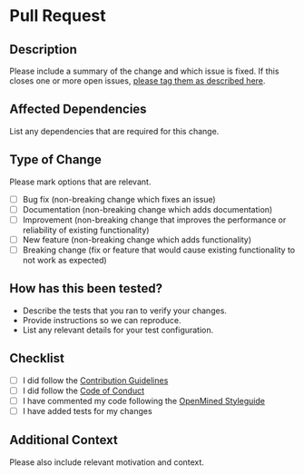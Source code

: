 # Pull Request

## Description
Please include a summary of the change and which issue is fixed. If this closes one or more open issues, [please tag them as described here](https://help.github.com/en/github/managing-your-work-on-github/linking-a-pull-request-to-an-issue#linking-a-pull-request-to-an-issue-using-a-keyword).

## Affected Dependencies
List any dependencies that are required for this change.

## Type of Change
Please mark options that are relevant.

- [ ] Bug fix (non-breaking change which fixes an issue)
- [ ] Documentation (non-breaking change which adds documentation)
- [ ] Improvement (non-breaking change that improves the performance or reliability of existing functionality)
- [ ] New feature (non-breaking change which adds functionality)
- [ ] Breaking change (fix or feature that would cause existing functionality to not work as expected)

## How has this been tested?
- Describe the tests that you ran to verify your changes.
- Provide instructions so we can reproduce.
- List any relevant details for your test configuration.

## Checklist
- [ ] I did follow the [Contribution Guidelines](https://github.com/OpenMined/.github/blob/master/CONTRIBUTING.md)
- [ ] I did follow the [Code of Conduct](https://github.com/OpenMined/.github/blob/master/CODE_OF_CONDUCT.md)
- [ ] I have commented my code following the [OpenMined Styleguide](https://github.com/OpenMined/.github/blob/master/STYLEGUIDE.md)
- [ ] I have added tests for my changes

## Additional Context
Please also include relevant motivation and context.
